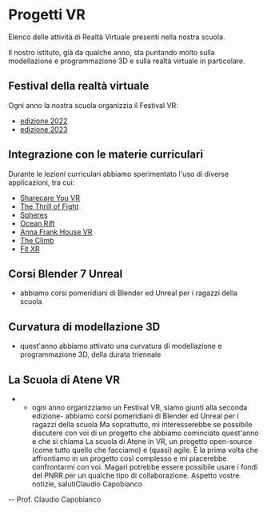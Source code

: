# Progetti VR

Elenco delle attività di Realtà Virtuale presenti nella nostra scuola.

Il nostro istituto, già da qualche anno, sta puntando molto sulla modellazione e programmazione 3D e sulla realtà virtuale in particolare.

## Festival della realtà virtuale

Ogni anno la nostra scuola organizzia il Festival VR:
- [edizione 2022](https://marconicivitavecchia.github.io/2022-vrfestival-website/)
- [edizione 2023](https://marconicivitavecchia.github.io/2023-vrfestival-website/)

## Integrazione con le materie curriculari
Durante le lezioni curriculari abbiamo sperimentato l'uso di diverse applicazioni, tra cui:
- [Sharecare You VR](https://www.oculus.com/experiences/quest/5090936304309796/)
- [The Thrill of Fight](https://www.oculus.com/experiences/quest/3008315795852749/)
- [Spheres](https://www.oculus.com/experiences/quest/3789736921099233/)
- [Ocean Rift](https://www.oculus.com/experiences/quest/2134272053250863/)
- [Anna Frank House VR](https://annefrankhousevr.com/)
- [The Climb](https://www.oculus.com/experiences/quest/2617233878395214/)
- [Fit XR](https://www.oculus.com/experiences/quest/2327205800645550/)

## Corsi Blender 7 Unreal
- abbiamo corsi pomeridiani di Blender ed Unreal per i ragazzi della scuola

## Curvatura di modellazione 3D
- quest'anno abbiamo attivato una curvatura di modellazione e programmazione 3D, della durata triennale

## La Scuola di Atene VR

- - ogni anno organizziamo un Festival VR, siamo giunti alla seconda edizione- abbiamo corsi pomeridiani di Blender ed Unreal per i ragazzi della scuola
Ma soprattutto, mi interesserebbe se possibile discutere con voi di un progetto che abbiamo cominciato quest'anno e che si chiama La scuola di Atene in VR, un progetto open-source (come tutto quello che facciamo) e (quasi) agile. È la prima volta che affrontiamo in un progetto così complesso e mi piacerebbe confrontarmi con voi. Magari potrebbe essere possibile usare i fondi del PNRR per un qualche tipo di collaborazione.
Aspetto vostre notizie, salutiClaudio Capobianco

-- 
Prof. Claudio Capobianco
